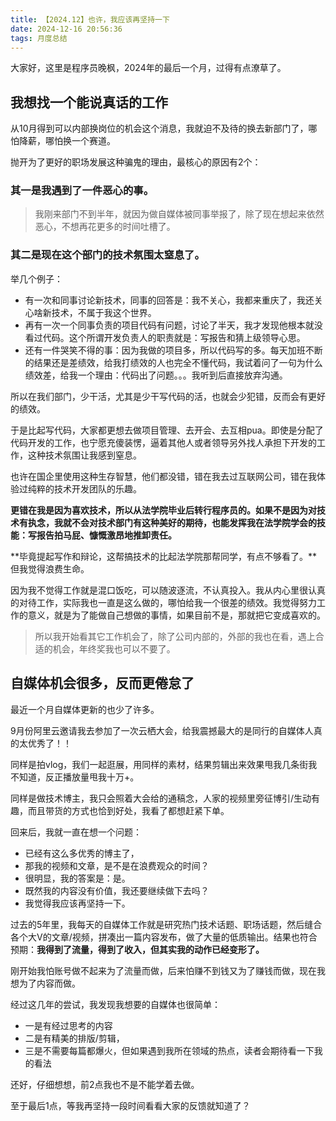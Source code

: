 ```yaml
---
title: 【2024.12】也许，我应该再坚持一下
date: 2024-12-16 20:56:36
tags: 月度总结
---
```



大家好，这里是程序员晚枫，2024年的最后一个月，过得有点潦草了。

## 我想找一个能说真话的工作

从10月得到可以内部换岗位的机会这个消息，我就迫不及待的换去新部门了，哪怕降薪，哪怕换一个赛道。

抛开为了更好的职场发展这种骗鬼的理由，最核心的原因有2个：

### 其一是我遇到了一件恶心的事。

> 我刚来部门不到半年，就因为做自媒体被同事举报了，除了现在想起来依然恶心，不想再花更多的时间吐槽了。

### 其二是现在这个部门的技术氛围太窒息了。

举几个例子：

- 有一次和同事讨论新技术，同事的回答是：我不关心，我都来重庆了，我还关心啥新技术，不属于我这个世界。
- 再有一次一个同事负责的项目代码有问题，讨论了半天，我才发现他根本就没看过代码。这个所谓开发负责人的职责就是：写报告和猜上级领导心思。
- 还有一件哭笑不得的事：因为我做的项目多，所以代码写的多。每天加班不断的结果还是差绩效，给我打绩效的人也完全不懂代码，我试着问了一句为什么绩效差，给我一个理由：代码出了问题。。。我听到后直接放弃沟通。
 
所以在我们部门，少干活，尤其是少干写代码的活，也就会少犯错，反而会有更好的绩效。

于是比起写代码，大家都更想去做项目管理、去开会、去互相pua。即使是分配了代码开发的工作，也宁愿充傻装愣，逼着其他人或者领导另外找人承担下开发的工作，这种技术氛围让我感到窒息。

也许在国企里使用这种生存智慧，他们都没错，错在我去过互联网公司，错在我体验过纯粹的技术开发团队的乐趣。

**更错在我是因为喜欢技术，所以从法学院毕业后转行程序员的。如果不是因为对技术有执念，我就不会对技术部门有这种美好的期待，也能发挥我在法学院学会的技能：写报告拍马屁、慷慨激昂地推卸责任。**

**毕竟提起写作和辩论，这帮搞技术的比起法学院那帮同学，有点不够看了。**但我觉得浪费生命。


因为我不觉得工作就是混口饭吃，可以随波逐流，不认真投入。我从内心里很认真的对待工作，实际我也一直是这么做的，哪怕给我一个很差的绩效。我觉得努力工作的意义，就是为了能做自己想做的事情，如果目前不是，那就把它变成喜欢的。

> 所以我开始看其它工作机会了，除了公司内部的，外部的我也在看，遇上合适的机会，年终奖我也可以不要了。


## 自媒体机会很多，反而更倦怠了

最近一个月自媒体更新的也少了许多。

9月份阿里云邀请我去参加了一次云栖大会，给我震撼最大的是同行的自媒体人真的太优秀了！！

同样是拍vlog，我们一起逛展，用同样的素材，结果剪辑出来效果甩我几条街我不知道，反正播放量甩我十万+。

同样是做技术博主，我只会照着大会给的通稿念，人家的视频里旁征博引/生动有趣，而且带货的方式也恰到好处，我看了都想赶紧下单。


回来后，我就一直在想一个问题：

- 已经有这么多优秀的博主了，
- 那我的视频和文章，是不是在浪费观众的时间？
- 很明显，我的答案是：是。
- 既然我的内容没有价值，我还要继续做下去吗？
- 我觉得我应该再坚持一下。



过去的5年里，我每天的自媒体工作就是研究热门技术话题、职场话题，然后缝合各个大V的文章/视频，拼凑出一篇内容发布，做了大量的低质输出。结果也符合预期：**我得到了流量，得到了收入，但其实我的动作已经变形了。**

刚开始我怕账号做不起来为了流量而做，后来怕赚不到钱又为了赚钱而做，现在我想为了内容而做。

经过这几年的尝试，我发现我想要的自媒体也很简单：
- 一是有经过思考的内容
- 二是有精美的排版/剪辑，
- 三是不需要每篇都爆火，但如果遇到我所在领域的热点，读者会期待看一下我的看法

还好，仔细想想，前2点我也不是不能学着去做。

至于最后1点，等我再坚持一段时间看看大家的反馈就知道了？












